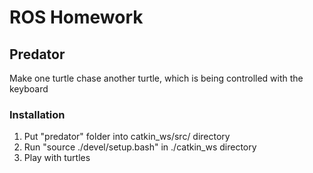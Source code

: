 # ROS Homework  
  
## Predator  
Make one turtle chase another turtle, which is being controlled with the keyboard  

### Installation  
1. Put "predator" folder into catkin_ws/src/ directory  
2. Run "source ./devel/setup.bash" in ./catkin_ws directory  
3. Play with turtles  
